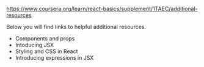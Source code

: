 https://www.coursera.org/learn/react-basics/supplement/1TAEC/additional-resources

Below you will find links to helpful additional resources.

-   Components and props
-   Intoducing JSX
-   Styling and CSS in React
-   Introducing expressions in JSX
 